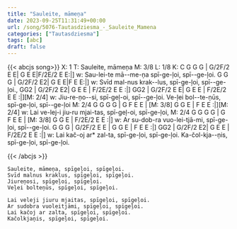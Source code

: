 ```yaml
---
title: "Sauleite, māmeņa"
date: 2023-09-25T11:31:49+00:00
url: /song/5076-Tautasdziesma_-_Sauleite_Mamena
categories: ["Tautasdziesma"]
tags: [abc]
draft: false
---
```

{{< abcjs song>}}
X: 1
T: Sauleite, māmeņa
M: 3/8
L: 1/8
K: C
G G G | G/2F/2 E E| G E E|F/2E/2 E E:|]
w: Sau-lei-te mā--me-ņa spī-ge-ļoi, spī--ge-ļoi.
G G G | G/2F/2 E2| G E E|F E E:|]
w: Svīd mal-nus krak--lus, spī-ge-ļoi, spī--ge-ļoi.,
GG2 | G/2F/2 E2| G E E | F/2E/2 E E :|] GG2 | G/2F/2 E E| G E E | F/2E/2 E E :|][M: 2/4]
w: Jiu-re-ņo--si, spī-geļ-oi, spī--ge-ļoi. Ve-ļei bol--te-ņūs, spī-ge-ļoi, spī--ge-ļoi
M: 2/4
G G G G | G F E E | [M: 3/8]  G G E | F E E :|][M: 2/4]
w: Lai ve-lej-i jiu-ru mjai-tas, spī-geļ-oi, spī-ge-ļoi,
M: 2/4
G G G G | G F E E | [M: 3/8]  G G E | F/2E/2 E E :|]
w: Ar su-dob-ra vuo-lei-tjā-mi, spī-ge-ļoi, spī--ge-ļoi.
G G G | G/2F/2 E E | G G E | F E E :|] GG2 | G/2F/2 E2| G E E | F/2E/2 E E :|]
w: Lai kač-oj ar* zal-ta, spī-ge-ļoi, spī-ge-ļoi. Ka-čol-kja--ņis, spī-ge-ļoi, spī-ge-ļoi.


{{< /abcjs >}}
```text
Sauleite, māmeņa, spīgeļoi, spīgeļoi.
Svīd malnus kraklus, spīgeļoi, spīgeļoi.
Jiureņosi, spīgeļoi, spīgeļoi.
Veļei bolteņūs, spīgeļoi, spīgeļoi.

Lai veleji jiuru mjaitas, spīgeļoi, spīgeļoi.
Ar sudobra vuoleitjāmi, spīgeļoi, spīgeļoi.
Lai kačoj ar zalta, spīgeļoi, spīgeļoi.
Kačolkjaņis, spīgeļoi, spīgeļoi.

```